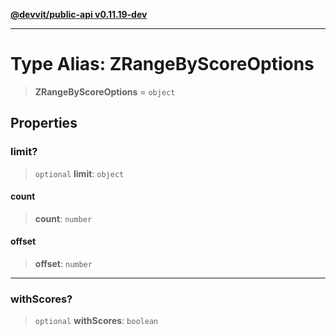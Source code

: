 [**@devvit/public-api v0.11.19-dev**](../README.md)

---

# Type Alias: ZRangeByScoreOptions

> **ZRangeByScoreOptions** = `object`

## Properties

<a id="limit"></a>

### limit?

> `optional` **limit**: `object`

#### count

> **count**: `number`

#### offset

> **offset**: `number`

---

<a id="withscores"></a>

### withScores?

> `optional` **withScores**: `boolean`
